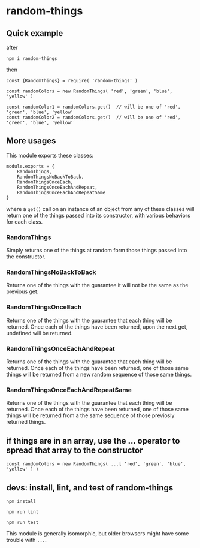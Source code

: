 # random-things

## Quick example
after
```
npm i random-things
```
then
```
const {RandomThings} = require( 'random-things' )

const randomColors = new RandomThings( 'red', 'green', 'blue', 'yellow' )

const randomColor1 = randomColors.get()  // will be one of 'red', 'green', 'blue', 'yellow'
const randomColor2 = randomColors.get()  // will be one of 'red', 'green', 'blue', 'yellow'
```
## More usages
This module exports these classes:
```
module.exports = {
	RandomThings,
	RandomThingsNoBackToBack,
	RandomThingsOnceEach,
	RandomThingsOnceEachAndRepeat,
	RandomThingsOnceEachAndRepeatSame
}
```
where a ```get()``` call on an instance of an object from any of these classes will return one of the things passed into its constructor, with various behaviors for each class.

### RandomThings
Simply returns one of the things at random form those things passed into the constructor.

### RandomThingsNoBackToBack
Returns one of the things with the guarantee it will not be the same as the previous get.

### RandomThingsOnceEach
Returns one of the things with the guarantee that each thing will be returned.  Once each of the things have been returned, upon the next get, undefined will be returned.

### RandomThingsOnceEachAndRepeat
Returns one of the things with the guarantee that each thing will be returned.  Once each of the things have been returned, one of those same things will be returned from a new random sequence of those same things.

### RandomThingsOnceEachAndRepeatSame
Returns one of the things with the guarantee that each thing will be returned.  Once each of the things have been returned, one of those same things will be returned from a the same sequence of those previosly returned things.

## if things are in an array, use the ... operator to spread that array to the constructor
```
const randomColors = new RandomThings( ...[ 'red', 'green', 'blue', 'yellow' ] )
```

## devs: install, lint, and test of random-things
```
npm install
```
```
npm run lint
```
```
npm run test
```
This module is generally isomorphic, but older browsers might have some trouble with ```...```.
